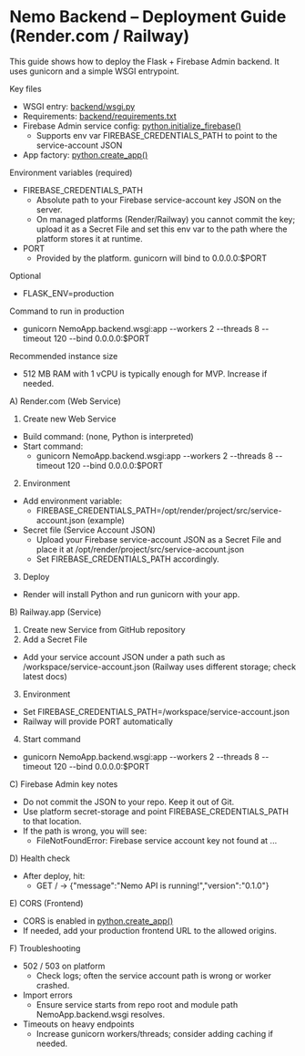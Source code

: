 # Nemo Backend – Deployment Guide (Render.com / Railway)

This guide shows how to deploy the Flask + Firebase Admin backend. It uses gunicorn and a simple WSGI entrypoint.

Key files
- WSGI entry: [backend/wsgi.py](NemoApp/backend/wsgi.py)
- Requirements: [backend/requirements.txt](NemoApp/backend/requirements.txt)
- Firebase Admin service config: [python.initialize_firebase()](NemoApp/backend/services/firebase_service.py:11)
  - Supports env var FIREBASE_CREDENTIALS_PATH to point to the service-account JSON
- App factory: [python.create_app()](NemoApp/backend/app.py:6)

Environment variables (required)
- FIREBASE_CREDENTIALS_PATH
  - Absolute path to your Firebase service-account key JSON on the server.
  - On managed platforms (Render/Railway) you cannot commit the key; upload it as a Secret File and set this env var to the path where the platform stores it at runtime.
- PORT
  - Provided by the platform. gunicorn will bind to 0.0.0.0:$PORT

Optional
- FLASK_ENV=production

Command to run in production
- gunicorn NemoApp.backend.wsgi:app --workers 2 --threads 8 --timeout 120 --bind 0.0.0.0:$PORT

Recommended instance size
- 512 MB RAM with 1 vCPU is typically enough for MVP. Increase if needed.

A) Render.com (Web Service)
1) Create new Web Service
- Build command: (none, Python is interpreted)
- Start command:
  - gunicorn NemoApp.backend.wsgi:app --workers 2 --threads 8 --timeout 120 --bind 0.0.0.0:$PORT

2) Environment
- Add environment variable:
  - FIREBASE_CREDENTIALS_PATH=/opt/render/project/src/service-account.json (example)
- Secret file (Service Account JSON)
  - Upload your Firebase service-account JSON as a Secret File and place it at /opt/render/project/src/service-account.json
  - Set FIREBASE_CREDENTIALS_PATH accordingly.

3) Deploy
- Render will install Python and run gunicorn with your app.

B) Railway.app (Service)
1) Create new Service from GitHub repository
2) Add a Secret File
- Add your service account JSON under a path such as /workspace/service-account.json (Railway uses different storage; check latest docs)
3) Environment
- Set FIREBASE_CREDENTIALS_PATH=/workspace/service-account.json
- Railway will provide PORT automatically
4) Start command
- gunicorn NemoApp.backend.wsgi:app --workers 2 --threads 8 --timeout 120 --bind 0.0.0.0:$PORT

C) Firebase Admin key notes
- Do not commit the JSON to your repo. Keep it out of Git.
- Use platform secret-storage and point FIREBASE_CREDENTIALS_PATH to that location.
- If the path is wrong, you will see:
  - FileNotFoundError: Firebase service account key not found at ...

D) Health check
- After deploy, hit:
  - GET / → {"message":"Nemo API is running!","version":"0.1.0"}

E) CORS (Frontend)
- CORS is enabled in [python.create_app()](NemoApp/backend/app.py:6)
- If needed, add your production frontend URL to the allowed origins.

F) Troubleshooting
- 502 / 503 on platform
  - Check logs; often the service account path is wrong or worker crashed.
- Import errors
  - Ensure service starts from repo root and module path NemoApp.backend.wsgi resolves.
- Timeouts on heavy endpoints
  - Increase gunicorn workers/threads; consider adding caching if needed.